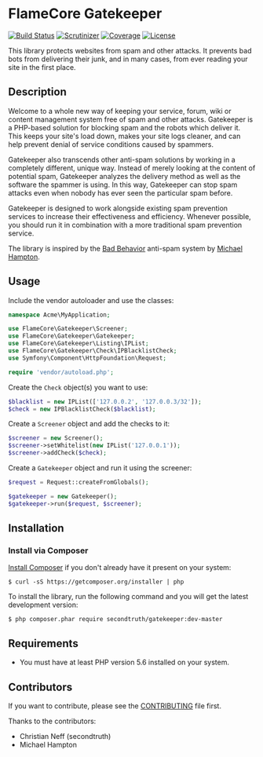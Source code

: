 FlameCore Gatekeeper
====================

[![Build Status](https://img.shields.io/travis/secondtruth/gatekeeper.svg)](https://travis-ci.org/secondtruth/gatekeeper)
[![Scrutinizer](http://img.shields.io/scrutinizer/g/secondtruth/gatekeeper.svg)](https://scrutinizer-ci.com/g/secondtruth/gatekeeper)
[![Coverage](http://img.shields.io/scrutinizer/coverage/g/secondtruth/gatekeeper.svg)](https://scrutinizer-ci.com/g/secondtruth/gatekeeper)
[![License](http://img.shields.io/packagist/l/secondtruth/gatekeeper.svg)](https://packagist.org/packages/secondtruth/gatekeeper)

This library protects websites from spam and other attacks. It prevents bad bots from delivering their junk, and in many cases,
from ever reading your site in the first place.


Description
-----------

Welcome to a whole new way of keeping your service, forum, wiki or content management system free of spam and other attacks.
Gatekeeper is a PHP-based solution for blocking spam and the robots which deliver it. This keeps your site's load down,
makes your site logs cleaner, and can help prevent denial of service conditions caused by spammers.

Gatekeeper also transcends other anti-spam solutions by working in a completely different, unique way. Instead of merely
looking at the content of potential spam, Gatekeeper analyzes the delivery method as well as the software the spammer
is using. In this way, Gatekeeper can stop spam attacks even when nobody has ever seen the particular spam before.

Gatekeeper is designed to work alongside existing spam prevention services to increase their effectiveness and efficiency.
Whenever possible, you should run it in combination with a more traditional spam prevention service.

The library is inspired by the [Bad Behavior](http://bad-behavior.ioerror.us) anti-spam system by [Michael Hampton](http://ioerror.us).


Usage
-----

Include the vendor autoloader and use the classes:

```php
namespace Acme\MyApplication;

use FlameCore\Gatekeeper\Screener;
use FlameCore\Gatekeeper\Gatekeeper;
use FlameCore\Gatekeeper\Listing\IPList;
use FlameCore\Gatekeeper\Check\IPBlacklistCheck;
use Symfony\Component\HttpFoundation\Request;

require 'vendor/autoload.php';
```

Create the `Check` object(s) you want to use:

```php
$blacklist = new IPList(['127.0.0.2', '127.0.0.3/32']);
$check = new IPBlacklistCheck($blacklist);
```

Create a `Screener` object and add the checks to it:

```php
$screener = new Screener();
$screener->setWhitelist(new IPList('127.0.0.1'));
$screener->addCheck($check);
```

Create a `Gatekeeper` object and run it using the screener:

```php
$request = Request::createFromGlobals();

$gatekeeper = new Gatekeeper();
$gatekeeper->run($request, $screener);
```


Installation
------------

### Install via Composer

[Install Composer](https://getcomposer.org/doc/00-intro.md#installation-linux-unix-osx) if you don't already have it present on your system:

    $ curl -sS https://getcomposer.org/installer | php

To install the library, run the following command and you will get the latest development version:

    $ php composer.phar require secondtruth/gatekeeper:dev-master


Requirements
------------

* You must have at least PHP version 5.6 installed on your system.


Contributors
------------

If you want to contribute, please see the [CONTRIBUTING](CONTRIBUTING.md) file first.

Thanks to the contributors:

* Christian Neff (secondtruth)
* Michael Hampton
